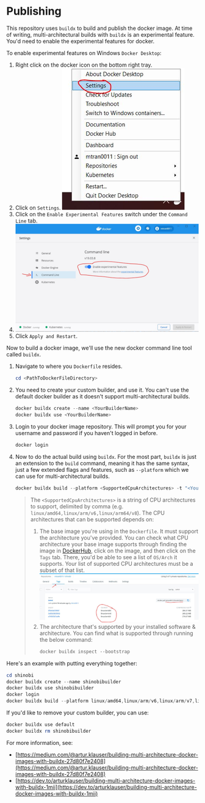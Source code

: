 # Publishing

This repository uses `buildx` to build and publish the docker image.
At time of writing, multi-architectural builds with `buildx` is an experimental feature. You'd need to enable the experimental features for docker.

To enable experimental features on Windows `Docker Desktop`:
1. Right click on the docker icon on the bottom right tray.
2. Click on `Settings`.
   ![Settings Context Menu](/assets/Publishing%20-%20Buildx%20-%20Enable%20Windows%20Docker%20Experimental%20Features%20-%2001.jpg)
3. Click on the `Enable Experimental Features` switch under the `Command Line` tab.
4. ![Command Line Experimental Features Switch](/assets/Publishing%20-%20Buildx%20-%20Enable%20Windows%20Docker%20Experimental%20Features%20-%2002.jpg)
5. Click `Apply and Restart`.

Now to build a docker image, we'll use the new docker command line tool called `buildx`.

1. Navigate to where you `Dockerfile` resides.
   ```powershell
   cd <PathToDockerFileDirectory>
   ```
2. You need to create your custom builder, and use it. You can't use the default docker builder as it doesn't support multi-architectural builds.
   ```powershell
   docker buildx create --name <YourBuilderName>
   docker buildx use <YourBuilderName>
   ```
3. Login to your docker image repository. This will prompt you for your username and password if you haven't logged in before.
   ```powershell
   docker login
   ```
4. Now to do the actual build using `buildx`. For the most part, `buildx` is just an extension to the `build` command, meaning it has the same syntax, just a few extended flags and features, such as `--platform` which we can use for multi-architectural builds.
   ```powershell
   docker buildx build --platform <SupportedCpuArchitectures> -t "<YourDockerUserName>/<YourImageName>:<tag>" --push .
   ```
   > The `<SupportedCpuArchitectures>` is a string of CPU architectures to support, delimited by comma (e.g. `linux/amd64,linux/arm/v6,linux/arm64/v8`). The CPU architectures that can be supported depends on:
   > 1. The base image you're using in the `Dockerfile`. It must support the architecture you've provided. You can check what CPU architecture your base image supports through finding the image in [DockerHub](https://hub.docker.com/), click on the image, and then click on the `Tags` tab. There, you'd be able to see a list of `OS/Arch` it supports. Your list of supported CPU architectures must be a subset of that list.
   >   ![Searching the Supported Architecture for Docker Image](/assets/Publishing%20-%20Buildx%20-%20Searching%20the%20Supported%20Architectures%20for%20a%20Docker%20Image.jpg)
   > 2. The architecture that's supported by your installed software & architecture. You can find what is supported through running the below command:
   >    ```powershell
   >    docker buildx inspect --bootstrap
   >    ```

Here's an example with putting everything together:

```powershell
cd shinobi
docker buildx create --name shinobibuilder
docker buildx use shinobibuilder
docker login
docker buildx build --platform linux/amd64,linux/arm/v6,linux/arm/v7,linux/arm64/v8 -t mtran0011/shinobi --push .
```

If you'd like to remove your custom builder, you can use:

```powershell
docker buildx use default
docker buildx rm shinobibuilder
```

For more information, see:
* [https://medium.com/@artur.klauser/building-multi-architecture-docker-images-with-buildx-27d80f7e2408](https://medium.com/@artur.klauser/building-multi-architecture-docker-images-with-buildx-27d80f7e2408)
* [https://dev.to/arturklauser/building-multi-architecture-docker-images-with-buildx-1mii](https://dev.to/arturklauser/building-multi-architecture-docker-images-with-buildx-1mii)